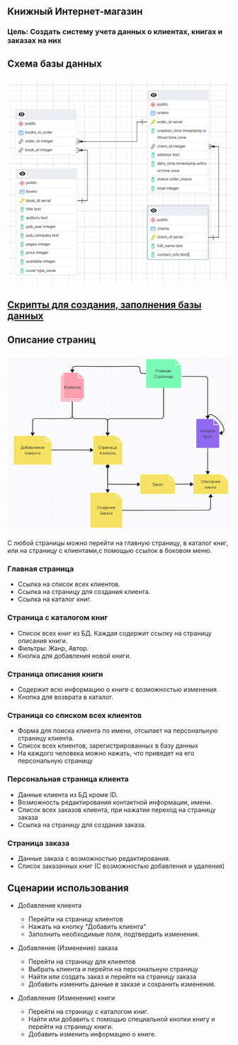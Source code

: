 Книжный Интернет-магазин
---
### Цель: Создать систему учета данных о клиентах, книгах и заказах на них

Схема базы данных
-----------------
![Alt text](photo/db.png)
---
[Cкрипты для создания, заполнения базы данных](https://github.com/SorbaI/web/tree/master/src/main/PostgreSQL)
---
Описание страниц
-----------------------
![Alt text](photo/pages.png)
-----------------------
С любой страницы можно перейти на главную страницу, в каталог книг, или на страницу с клиентами,с помощью ссылок в боковом меню.

### Главная страница
- Ссылка на список всех клиентов.
- Ссылка на страницу для создания клиента.
- Ссылка на каталог книг.


### Страница с каталогом книг
- Список всех книг из БД. Каждая содержит ссылку на страницу описания книги.
- Фильтры: Жанр, Автор.
- Кнопка для добавления новой книги.

### Страница описания книги
- Содержит всю информацию о книге с возможностью изменения.
- Кнопка для возврата в каталог.

### Страница со списком всех клиентов
- Форма для поиска клиента по имени, отсылает на персональную страницу клиента.
- Список всех клиентов, зарегистрированных в базу данных
- На каждого человека можно нажать, что приведет на его персональную страницу


### Персональная страница клиента
- Данные клиента из БД кроме ID.
- Возможность редактирования контактной информации, имени.
- Список всех заказов клиента, при нажатии переход на страницу заказа
- Ссылка на страницу для создания заказа.

### Страница заказа
- Данные заказа с возможностью редактирования.
- Список заказанных книг (С возможностью добавления и удаления)

Сценарии использования
----------------------

- Добавление клиента
    - Перейти на страницу клиентов
    - Нажать на кнопку "Добавить клиента"
    - Заполнить необходимые поля, подтвердить изменения.
  
- Добавление (Изменение) заказа
    - Перейти на страницу для клиентов
    - Выбрать клиента и перейти на персональную страницу
    - Найти или создать заказ и перейти на страницу заказа
    - Добавить изменить данные в заказе и сохранить изменения.

- Добавление (Изменение) книги
    - Перейти на страницу с каталогом книг.
    - Найти или добавить с помощью специальной кнопки книгу и перейти на страницу книги.
    - Добавить изменить информацию о книге.
	